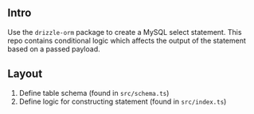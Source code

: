 ## Intro
Use the `drizzle-orm` package to create a MySQL select statement. This repo contains conditional logic which affects the output of the statement based on a passed payload.

## Layout
1) Define table schema (found in `src/schema.ts`)
2) Define logic for constructing statement (found in `src/index.ts`)
